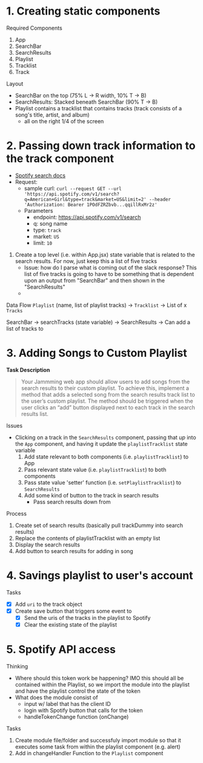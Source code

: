 # 1. Creating static components
Required Components
1. App
2. SearchBar
3. SearchResults
4. Playlist
5. Tracklist
7. Track

Layout
- SearchBar on the top (75% L -> R width, 10% T -> B)
- SearchResults: Stacked beneath SearchBar (90% T -> B)
- Playlist contains a tracklist that contains tracks (track consists of a song's title, artist, and album)
    - all on the right 1/4 of the screen

# 2. Passing down track information to the track component
- [Spotify search docs](https://developer.spotify.com/documentation/web-api/reference/search)
- Request:
    - sample curl: `curl --request GET --url 'https://api.spotify.com/v1/search?q=American+Girl&type=track&market=US&limit=2' --header 'Authorization: Bearer 1POdFZRZbvb...qqillRxMr2z'`
    - Parameters
        - endpoint: https://api.spotify.com/v1/search
        - q: song name
        - type: `track`
        - market: `US`
        - limit: `10`
1. Create a top level (i.e. within App.jsx) state variable that is related to the search results.  For now, just keep this a list of five tracks
    - Issue: how do I parse what is coming out of the slack response?  This list of five tracks is going to have to be something that is dependent upon an output from "SearchBar" and then shown in the "SearchResults"
    - 

Data Flow
 `Playlist` (name, list of playlist tracks) -> `Tracklist` -> List of x `Tracks`

 SearchBar -> searchTracks (state variable) -> SearchResults -> Can add a list of tracks to 

# 3. Adding Songs to Custom Playlist

**Task Description**
> Your Jammming web app should allow users to add songs from the search results to their custom playlist. To achieve this, implement a method that adds a selected song from the search results track list to the user’s custom playlist. The method should be triggered when the user clicks an “add” button displayed next to each track in the search results list.

Issues
- Clicking on a track in the `SearchResults` component, passing that *up* into the `App` component, and having it update the `playlistTracklist` state variable
    1. Add state relevant to both components (i.e. `playlistTracklist`) to App
    2. Pass relevant state value (i.e. `playlistTracklist`) to both components
    3. Pass state value 'setter' function (i.e. `setPlaylistTracklist`) to `SearchResults`
    4. Add some kind of button to the track in search results
        - Pass search results down from

Process
1. Create set of search results (basically pull trackDummy into search results)
2. Replace the contents of playlistTracklist with an empty list
3. Display the search results
4. Add button to search results for adding in song


# 4. Savings playlist to user's account

Tasks
- [x] Add `uri` to the track object
- [x] Create save button that triggers some event to 
    - [x] Send the uris of the tracks in the playlist to Spotify
    - [x] Clear the existing state of the playlist

# 5. Spotify API access

Thinking
- Where should this token work be happening?  IMO this should all be contained within the Playlist, so we import the module into the playlist and have the playlist control the state of the token
- What does the module consist of
    - input w/ label that has the client ID
    - login with Spotify button that calls for the token
    - handleTokenChange function (onChange)



Tasks
1. Create module file/folder and successfuly import module so that it executes some task from within the playlist component (e.g. alert)
2. Add in changeHandler Function to the `Playlist` component
